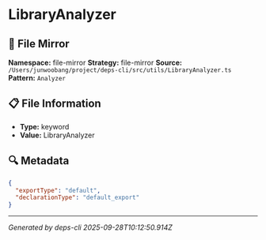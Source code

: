 # LibraryAnalyzer

## 📄 File Mirror

**Namespace:** file-mirror
**Strategy:** file-mirror
**Source:** `/Users/junwoobang/project/deps-cli/src/utils/LibraryAnalyzer.ts`
**Pattern:** `Analyzer`

## 📋 File Information

- **Type:** keyword
- **Value:** LibraryAnalyzer

## 🔍 Metadata

```json
{
  "exportType": "default",
  "declarationType": "default_export"
}
```

---
*Generated by deps-cli 2025-09-28T10:12:50.914Z*
